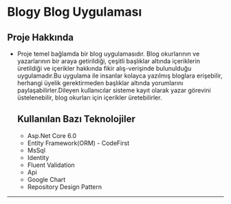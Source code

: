 # Blogy Blog Uygulaması

## Proje Hakkında 
 * Proje temel bağlamda bir blog uygulamasıdır. Blog okurlarının ve yazarlarının bir araya getirildiği, çeşitli başlıklar altında içeriklerin üretildiği ve içerikler hakkında fikir alış-verişinde
   bulunulduğu uygulamadır.Bu uygulama ile insanlar kolayca yazılmış bloglara erişebilir, herhangi üyelik gerektirmeden başlıklar altında yorumlarını paylaşabilirler.Dileyen kullanıcılar sisteme
   kayıt olarak yazar görevini üstelenebilir, blog okurları için içerikler üretebilirler.

   ## Kullanılan Bazı Teknolojiler

   * Asp.Net Core 6.0
   * Entity Framework(ORM) - CodeFirst
   * MsSql
   * Identity
   * Fluent Validation
   * Api
   * Google Chart
   * Repository Design Pattern 
***








